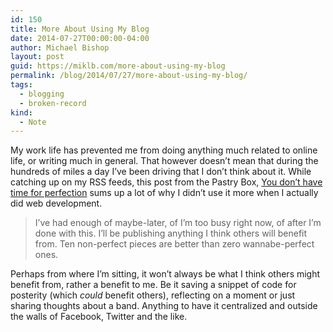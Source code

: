 ```yaml
---
id: 150
title: More About Using My Blog
date: 2014-07-27T00:00:00-04:00
author: Michael Bishop
layout: post
guid: https://miklb.com/more-about-using-my-blog
permalink: /blog/2014/07/27/more-about-using-my-blog/
tags:
  - blogging
  - broken-record
kind:
  - Note
---
```

<p>My work life has prevented me from doing anything much related to online life, or writing much in general. That however doesn’t mean that during the hundreds of miles a day I’ve been driving that I don’t think about it. While catching up on my RSS feeds, this post from the Pastry Box, <a href="https://the-pastry-box-project.net/federico-brigante/2014-july-25">You don’t have time for perfection</a> sums up a lot of why I didn’t use it more when I actually did web development.</p>
<blockquote>I’ve had enough of maybe-later, of I’m too busy right now, of after I’m done with this. I’ll be publishing anything I think others will benefit from. Ten non-perfect pieces are better than zero wannabe-perfect ones.</blockquote>

<p>Perhaps from where  I’m sitting, it won’t always be what I think others might benefit from, rather a benefit to me. Be it saving a snippet of code for posterity (which <em>could</em> benefit others), reflecting on a moment or just sharing thoughts about a band. Anything to have it centralized and outside the walls of Facebook, Twitter and the like.</p>